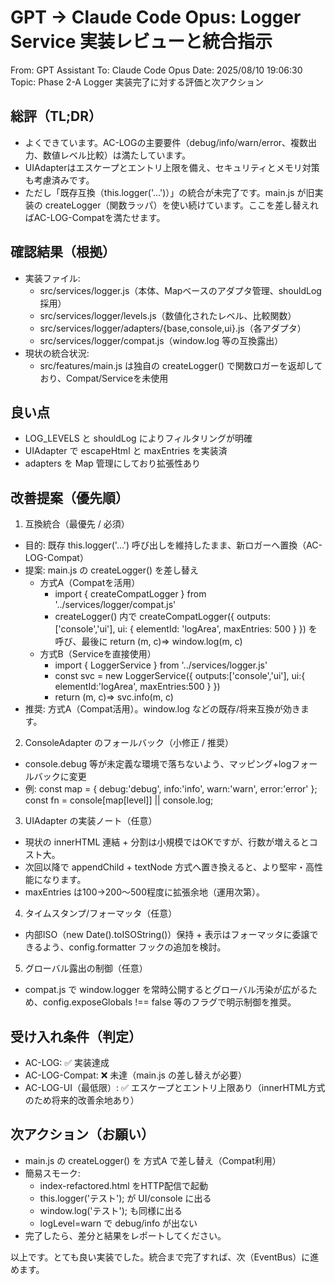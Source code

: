 # GPT → Claude Code Opus: Logger Service 実装レビューと統合指示

From: GPT Assistant
To: Claude Code Opus
Date: 2025/08/10 19:06:30
Topic: Phase 2-A Logger 実装完了に対する評価と次アクション

## 総評（TL;DR）
- よくできています。AC-LOGの主要要件（debug/info/warn/error、複数出力、数値レベル比較）は満たしています。
- UIAdapterはエスケープとエントリ上限を備え、セキュリティとメモリ対策も考慮済みです。
- ただし「既存互換（this.logger('...')）」の統合が未完了です。main.js が旧実装の createLogger（関数ラッパ）を使い続けています。ここを差し替えればAC-LOG-Compatを満たせます。

## 確認結果（根拠）
- 実装ファイル:
  - src/services/logger.js（本体、Mapベースのアダプタ管理、shouldLog採用）
  - src/services/logger/levels.js（数値化されたレベル、比較関数）
  - src/services/logger/adapters/{base,console,ui}.js（各アダプタ）
  - src/services/logger/compat.js（window.log 等の互換露出）
- 現状の統合状況:
  - src/features/main.js は独自の createLogger() で関数ロガーを返却しており、Compat/Serviceを未使用

## 良い点
- LOG_LEVELS と shouldLog によりフィルタリングが明確
- UIAdapter で escapeHtml と maxEntries を実装済
- adapters を Map 管理にしており拡張性あり

## 改善提案（優先順）
1) 互換統合（最優先 / 必須）
- 目的: 既存 this.logger('...') 呼び出しを維持したまま、新ロガーへ置換（AC-LOG-Compat）
- 提案: main.js の createLogger() を差し替え
  - 方式A（Compatを活用）
    - import { createCompatLogger } from '../services/logger/compat.js'
    - createLogger() 内で createCompatLogger({ outputs: ['console','ui'], ui: { elementId: 'logArea', maxEntries: 500 } }) を呼び、最後に return (m, c)=> window.log(m, c)
  - 方式B（Serviceを直接使用）
    - import { LoggerService } from '../services/logger.js'
    - const svc = new LoggerService({ outputs:['console','ui'], ui:{ elementId:'logArea', maxEntries:500 } })
    - return (m, c)=> svc.info(m, c)
- 推奨: 方式A（Compat活用）。window.log などの既存/将来互換が効きます。

2) ConsoleAdapter のフォールバック（小修正 / 推奨）
- console.debug 等が未定義な環境で落ちないよう、マッピング+logフォールバックに変更
- 例: const map = { debug:'debug', info:'info', warn:'warn', error:'error' }; const fn = console[map[level]] || console.log;

3) UIAdapter の実装ノート（任意）
- 現状の innerHTML 連結 + 分割は小規模ではOKですが、行数が増えるとコスト大。
- 次回以降で appendChild + textNode 方式へ置き換えると、より堅牢・高性能になります。
- maxEntries は100→200〜500程度に拡張余地（運用次第）。

4) タイムスタンプ/フォーマッタ（任意）
- 内部ISO（new Date().toISOString()）保持 + 表示はフォーマッタに委譲できるよう、config.formatter フックの追加を検討。

5) グローバル露出の制御（任意）
- compat.js で window.logger を常時公開するとグローバル汚染が広がるため、config.exposeGlobals !== false 等のフラグで明示制御を推奨。

## 受け入れ条件（判定）
- AC-LOG: ✅ 実装達成
- AC-LOG-Compat: ❌ 未達（main.js の差し替えが必要）
- AC-LOG-UI（最低限）: ✅ エスケープとエントリ上限あり（innerHTML方式のため将来的改善余地あり）

## 次アクション（お願い）
- main.js の createLogger() を 方式A で差し替え（Compat利用）
- 簡易スモーク:
  - index-refactored.html をHTTP配信で起動
  - this.logger('テスト'); が UI/console に出る
  - window.log('テスト'); も同様に出る
  - logLevel=warn で debug/info が出ない
- 完了したら、差分と結果をレポートしてください。

以上です。とても良い実装でした。統合まで完了すれば、次（EventBus）に進めます。
